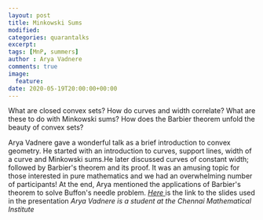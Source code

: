 ```yaml
---
layout: post
title: Minkowski Sums
modified:
categories: quarantalks
excerpt:
tags: [MnP, summers]
author : Arya Vadnere
comments: true
image:
  feature:
date: 2020-05-19T20:00:00+00:00
---
```

What are closed convex sets? How do curves and width correlate? What are these to do with Minkowski sums? How does the Barbier theorem unfold the beauty of convex sets?

<!-- TYPE ARTICLE BELOW -->
<!-- Use ### for header_1 -->
<!-- Use <b></b> for header_2 -->
<!-- No suffix required for normal text -->
<!-- Use <i></i> for ending notes -->
Arya Vadnere gave a wonderful talk as a brief introduction to convex geometry. He started with an introduction to curves, support lines, width of a curve and Minkowski sums.He later discussed curves of constant width; followed by Barbier's theorem and its proof. It was an amusing topic for those interested in pure mathematics and we had an overwhelming number of participants! At the end, Arya mentioned the applications of Barbier's theorem to solve Buffon's needle problem. 
<a href="https://drive.google.com/file/d/1NygilInm8Fet6CG4uCcwN2mmJKMSMm0_/view?usp=sharing" target="_blank"><i>Here </i></a>is the link to the slides used in the presentation
<i>Arya Vadnere is a student at the Chennai Mathematical Institute</i>
